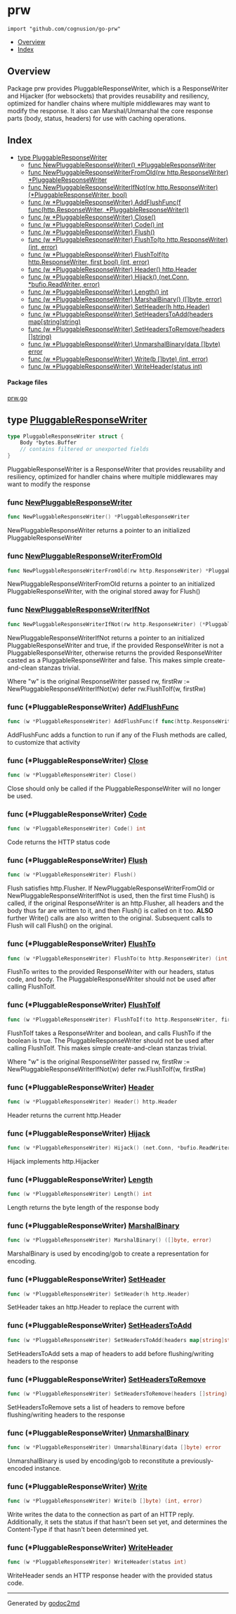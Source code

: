 

# prw
`import "github.com/cognusion/go-prw"`

* [Overview](#pkg-overview)
* [Index](#pkg-index)

## <a name="pkg-overview">Overview</a>
Package prw provides PluggableResponseWriter, which
is a ResponseWriter and Hijacker (for websockets) that provides reusability and
resiliency, optimized for handler chains where multiple middlewares
may want to modify the response. It also can Marshal/Unmarshal the core response parts
(body, status, headers) for use with caching operations.




## <a name="pkg-index">Index</a>
* [type PluggableResponseWriter](#PluggableResponseWriter)
  * [func NewPluggableResponseWriter() *PluggableResponseWriter](#NewPluggableResponseWriter)
  * [func NewPluggableResponseWriterFromOld(rw http.ResponseWriter) *PluggableResponseWriter](#NewPluggableResponseWriterFromOld)
  * [func NewPluggableResponseWriterIfNot(rw http.ResponseWriter) (*PluggableResponseWriter, bool)](#NewPluggableResponseWriterIfNot)
  * [func (w *PluggableResponseWriter) AddFlushFunc(f func(http.ResponseWriter, *PluggableResponseWriter))](#PluggableResponseWriter.AddFlushFunc)
  * [func (w *PluggableResponseWriter) Close()](#PluggableResponseWriter.Close)
  * [func (w *PluggableResponseWriter) Code() int](#PluggableResponseWriter.Code)
  * [func (w *PluggableResponseWriter) Flush()](#PluggableResponseWriter.Flush)
  * [func (w *PluggableResponseWriter) FlushTo(to http.ResponseWriter) (int, error)](#PluggableResponseWriter.FlushTo)
  * [func (w *PluggableResponseWriter) FlushToIf(to http.ResponseWriter, first bool) (int, error)](#PluggableResponseWriter.FlushToIf)
  * [func (w *PluggableResponseWriter) Header() http.Header](#PluggableResponseWriter.Header)
  * [func (w *PluggableResponseWriter) Hijack() (net.Conn, *bufio.ReadWriter, error)](#PluggableResponseWriter.Hijack)
  * [func (w *PluggableResponseWriter) Length() int](#PluggableResponseWriter.Length)
  * [func (w *PluggableResponseWriter) MarshalBinary() ([]byte, error)](#PluggableResponseWriter.MarshalBinary)
  * [func (w *PluggableResponseWriter) SetHeader(h http.Header)](#PluggableResponseWriter.SetHeader)
  * [func (w *PluggableResponseWriter) SetHeadersToAdd(headers map[string]string)](#PluggableResponseWriter.SetHeadersToAdd)
  * [func (w *PluggableResponseWriter) SetHeadersToRemove(headers []string)](#PluggableResponseWriter.SetHeadersToRemove)
  * [func (w *PluggableResponseWriter) UnmarshalBinary(data []byte) error](#PluggableResponseWriter.UnmarshalBinary)
  * [func (w *PluggableResponseWriter) Write(b []byte) (int, error)](#PluggableResponseWriter.Write)
  * [func (w *PluggableResponseWriter) WriteHeader(status int)](#PluggableResponseWriter.WriteHeader)


#### <a name="pkg-files">Package files</a>
[prw.go](https://github.com/cognusion/go-prw/tree/master/prw.go)






## <a name="PluggableResponseWriter">type</a> [PluggableResponseWriter](https://github.com/cognusion/go-prw/tree/master/prw.go?s=818:1134#L32)
``` go
type PluggableResponseWriter struct {
    Body *bytes.Buffer
    // contains filtered or unexported fields
}

```
PluggableResponseWriter is a ResponseWriter that provides
reusability and resiliency, optimized for handler chains where multiple
middlewares may want to modify the response







### <a name="NewPluggableResponseWriter">func</a> [NewPluggableResponseWriter](https://github.com/cognusion/go-prw/tree/master/prw.go?s=3232:3290#L109)
``` go
func NewPluggableResponseWriter() *PluggableResponseWriter
```
NewPluggableResponseWriter returns a pointer to an initialized PluggableResponseWriter


### <a name="NewPluggableResponseWriterFromOld">func</a> [NewPluggableResponseWriterFromOld](https://github.com/cognusion/go-prw/tree/master/prw.go?s=2991:3078#L102)
``` go
func NewPluggableResponseWriterFromOld(rw http.ResponseWriter) *PluggableResponseWriter
```
NewPluggableResponseWriterFromOld returns a pointer to an initialized PluggableResponseWriter, with the original
stored away for Flush()


### <a name="NewPluggableResponseWriterIfNot">func</a> [NewPluggableResponseWriterIfNot](https://github.com/cognusion/go-prw/tree/master/prw.go?s=2535:2628#L87)
``` go
func NewPluggableResponseWriterIfNot(rw http.ResponseWriter) (*PluggableResponseWriter, bool)
```
NewPluggableResponseWriterIfNot returns a pointer to an initialized PluggableResponseWriter and true,
if the provided ResponseWriter is not a PluggableResponseWriter, otherwise returns the provided
ResponseWriter casted as a PluggableResponseWriter and false. This makes simple create-and-clean stanzas
trivial.

Where "w" is the original ResponseWriter passed
rw, firstRw := NewPluggableResponseWriterIfNot(w)
defer rw.FlushToIf(w, firstRw)





### <a name="PluggableResponseWriter.AddFlushFunc">func</a> (\*PluggableResponseWriter) [AddFlushFunc](https://github.com/cognusion/go-prw/tree/master/prw.go?s=4076:4177#L131)
``` go
func (w *PluggableResponseWriter) AddFlushFunc(f func(http.ResponseWriter, *PluggableResponseWriter))
```
AddFlushFunc adds a function to run if any of the Flush methods are called, to customize that activity




### <a name="PluggableResponseWriter.Close">func</a> (\*PluggableResponseWriter) [Close](https://github.com/cognusion/go-prw/tree/master/prw.go?s=5647:5688#L192)
``` go
func (w *PluggableResponseWriter) Close()
```
Close should only be called if the PluggableResponseWriter will no longer be used.




### <a name="PluggableResponseWriter.Code">func</a> (\*PluggableResponseWriter) [Code](https://github.com/cognusion/go-prw/tree/master/prw.go?s=4365:4409#L141)
``` go
func (w *PluggableResponseWriter) Code() int
```
Code returns the HTTP status code




### <a name="PluggableResponseWriter.Flush">func</a> (\*PluggableResponseWriter) [Flush](https://github.com/cognusion/go-prw/tree/master/prw.go?s=7368:7409#L251)
``` go
func (w *PluggableResponseWriter) Flush()
```
Flush satisfies http.Flusher. If NewPluggableResponseWriterFromOld or NewPluggableResponseWriterIfNot is used,
then the first time Flush() is called, if the original ResponseWriter is an http.Flusher, all headers and the
body thus far are written to it, and then Flush() is called on it too. **ALSO** further Write() calls are also
written to the original. Subsequent calls to Flush will call Flush() on the original.




### <a name="PluggableResponseWriter.FlushTo">func</a> (\*PluggableResponseWriter) [FlushTo](https://github.com/cognusion/go-prw/tree/master/prw.go?s=6530:6608#L225)
``` go
func (w *PluggableResponseWriter) FlushTo(to http.ResponseWriter) (int, error)
```
FlushTo writes to the provided ResponseWriter with our headers, status code, and body.
The PluggableResponseWriter should not be used after calling FlushToIf.




### <a name="PluggableResponseWriter.FlushToIf">func</a> (\*PluggableResponseWriter) [FlushToIf](https://github.com/cognusion/go-prw/tree/master/prw.go?s=6166:6258#L209)
``` go
func (w *PluggableResponseWriter) FlushToIf(to http.ResponseWriter, first bool) (int, error)
```
FlushToIf takes a ResponseWriter and boolean, and calls FlushTo if the boolean is true.
The PluggableResponseWriter should not be used after calling FlushToIf.
This makes simple create-and-clean stanzas trivial.

Where "w" is the original ResponseWriter passed
rw, firstRw := NewPluggableResponseWriterIfNot(w)
defer rw.FlushToIf(w, firstRw)




### <a name="PluggableResponseWriter.Header">func</a> (\*PluggableResponseWriter) [Header](https://github.com/cognusion/go-prw/tree/master/prw.go?s=4510:4564#L149)
``` go
func (w *PluggableResponseWriter) Header() http.Header
```
Header returns the current http.Header




### <a name="PluggableResponseWriter.Hijack">func</a> (\*PluggableResponseWriter) [Hijack](https://github.com/cognusion/go-prw/tree/master/prw.go?s=8030:8109#L284)
``` go
func (w *PluggableResponseWriter) Hijack() (net.Conn, *bufio.ReadWriter, error)
```
Hijack implements http.Hijacker




### <a name="PluggableResponseWriter.Length">func</a> (\*PluggableResponseWriter) [Length](https://github.com/cognusion/go-prw/tree/master/prw.go?s=4255:4301#L136)
``` go
func (w *PluggableResponseWriter) Length() int
```
Length returns the byte length of the response body




### <a name="PluggableResponseWriter.MarshalBinary">func</a> (\*PluggableResponseWriter) [MarshalBinary](https://github.com/cognusion/go-prw/tree/master/prw.go?s=8358:8423#L294)
``` go
func (w *PluggableResponseWriter) MarshalBinary() ([]byte, error)
```
MarshalBinary is used by encoding/gob to create a representation for encoding.




### <a name="PluggableResponseWriter.SetHeader">func</a> (\*PluggableResponseWriter) [SetHeader](https://github.com/cognusion/go-prw/tree/master/prw.go?s=4650:4708#L154)
``` go
func (w *PluggableResponseWriter) SetHeader(h http.Header)
```
SetHeader takes an http.Header to replace the current with




### <a name="PluggableResponseWriter.SetHeadersToAdd">func</a> (\*PluggableResponseWriter) [SetHeadersToAdd](https://github.com/cognusion/go-prw/tree/master/prw.go?s=3864:3940#L126)
``` go
func (w *PluggableResponseWriter) SetHeadersToAdd(headers map[string]string)
```
SetHeadersToAdd sets a map of headers to add before flushing/writing headers to the response




### <a name="PluggableResponseWriter.SetHeadersToRemove">func</a> (\*PluggableResponseWriter) [SetHeadersToRemove](https://github.com/cognusion/go-prw/tree/master/prw.go?s=3669:3739#L121)
``` go
func (w *PluggableResponseWriter) SetHeadersToRemove(headers []string)
```
SetHeadersToRemove sets a list of headers to remove before flushing/writing headers to the response




### <a name="PluggableResponseWriter.UnmarshalBinary">func</a> (\*PluggableResponseWriter) [UnmarshalBinary](https://github.com/cognusion/go-prw/tree/master/prw.go?s=8787:8855#L308)
``` go
func (w *PluggableResponseWriter) UnmarshalBinary(data []byte) error
```
UnmarshalBinary is used by encoding/gob to reconstitute a previously-encoded instance.




### <a name="PluggableResponseWriter.Write">func</a> (\*PluggableResponseWriter) [Write](https://github.com/cognusion/go-prw/tree/master/prw.go?s=5095:5157#L167)
``` go
func (w *PluggableResponseWriter) Write(b []byte) (int, error)
```
Write writes the data to the connection as part of an HTTP reply.
Additionally, it sets the status if that hasn't been set yet,
and determines the Content-Type if that hasn't been determined yet.




### <a name="PluggableResponseWriter.WriteHeader">func</a> (\*PluggableResponseWriter) [WriteHeader](https://github.com/cognusion/go-prw/tree/master/prw.go?s=4808:4865#L160)
``` go
func (w *PluggableResponseWriter) WriteHeader(status int)
```
WriteHeader sends an HTTP response header with the provided
status code.








- - -
Generated by [godoc2md](http://godoc.org/github.com/cognusion/godoc2md)
